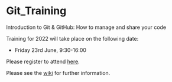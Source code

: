 # Git_Training

Introduction to Git & GitHub: How to manage and share your code

Training for 2022 will take place on the following date: 
* Friday 23rd June, 9:30-16:00

Please register to attend [here](https://www.eventbrite.com/e/introduction-to-git-and-github-how-to-manage-and-share-your-code-tickets-622581446867). 

Please see the [wiki](https://github.com/CefasRepRes/Git_Training/wiki/) for further information. 
